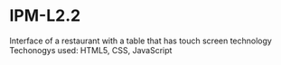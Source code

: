 # IPM-L2.2

Interface of a restaurant with a table that has touch screen technology
Techonogys used: HTML5, CSS, JavaScript
